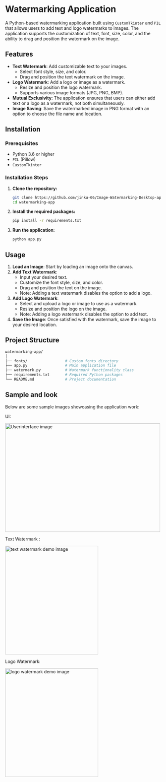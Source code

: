 # Watermarking Application

A Python-based watermarking application built using `CustomTkinter` and `PIL` that allows users to add text and logo watermarks to images. The application supports the customization of text, font, size, color, and the ability to drag and position the watermark on the image.

## Features

- **Text Watermark**: Add customizable text to your images.
  - Select font style, size, and color.
  - Drag and position the text watermark on the image.
- **Logo Watermark**: Add a logo or image as a watermark.
  - Resize and position the logo watermark.
  - Supports various image formats (JPG, PNG, BMP).
- **Mutual Exclusivity**: The application ensures that users can either add text or a logo as a watermark, not both simultaneously.
- **Image Saving**: Save the watermarked image in PNG format with an option to choose the file name and location.

## Installation

### Prerequisites

- Python 3.6 or higher
- `PIL` (Pillow)
- `CustomTkinter`

### Installation Steps

1. **Clone the repository:**

   ```bash
   git clone https://github.com/jinku-06/Image-Watermarking-Desktop-app.git
   cd watermarking-app
   ```

2. **Install the required packages:**

   ```bash
   pip install -r requirements.txt
   ```

3. **Run the application:**

   ```bash
   python app.py
   ```

## Usage

1. **Load an Image**: Start by loading an image onto the canvas.
2. **Add Text Watermark**:
   - Input your desired text.
   - Customize the font style, size, and color.
   - Drag and position the text on the image.
   - Note: Adding a text watermark disables the option to add a logo.
3. **Add Logo Watermark**:
   - Select and upload a logo or image to use as a watermark.
   - Resize and position the logo on the image.
   - Note: Adding a logo watermark disables the option to add text.
4. **Save the Image**: Once satisfied with the watermark, save the image to your desired location.

## Project Structure

```bash
watermarking-app/
│
├── fonts/                 # Custom fonts directory
├── app.py                 # Main application file
├── watermark.py           # Watermark functionality class
├── requirements.txt       # Required Python packages
└── README.md              # Project documentation
```

## Sample and look

Below are some sample images showcasing the application work:

UI:

<img src="https://github.com/user-attachments/assets/637200b2-6b88-4135-81fd-3c909aafbc4c" width ="500" height="350" alt='Userinterface image'>

Text Watermark :

<img src="https://github.com/user-attachments/assets/096e2675-d528-4ef7-aa98-b8483fb1c883" width="300" height="350" alt="text watermark demo image">

Logo Watermark:

<img src="https://github.com/user-attachments/assets/536675ae-a165-49b7-8294-0b599faa58f6" width="300" height="350" alt="logo watermark demo image">







  





